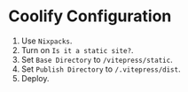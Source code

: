 # Coolify Configuration

1. Use `Nixpacks`.
2. Turn on `Is it a static site?`.
3. Set `Base Directory` to `/vitepress/static`.
4. Set `Publish Directory` to `/.vitepress/dist`.
5. Deploy.
